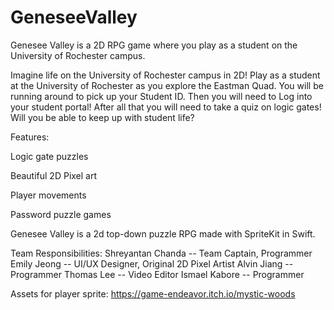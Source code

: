 # GeneseeValley
Genesee Valley is a 2D RPG game where you play as a student on the University of Rochester campus.


Imagine life on the University of Rochester campus in 2D! Play as a student at the University of Rochester as you explore the Eastman Quad. You will be running around to pick up your Student ID. Then you will need to Log into your student portal! After all that you will need to take a quiz on logic gates! Will you be able to keep up with student life?



Features:

Logic gate puzzles

Beautiful 2D Pixel art

Player movements

Password puzzle games


Genesee Valley is a 2d top-down puzzle RPG made with SpriteKit in Swift.

Team Responsibilities:
Shreyantan Chanda -- Team Captain, Programmer
Emily Jeong -- UI/UX Designer, Original 2D Pixel Artist
Alvin Jiang -- Programmer
Thomas Lee -- Video Editor
Ismael Kabore -- Programmer


Assets for player sprite: https://game-endeavor.itch.io/mystic-woods
